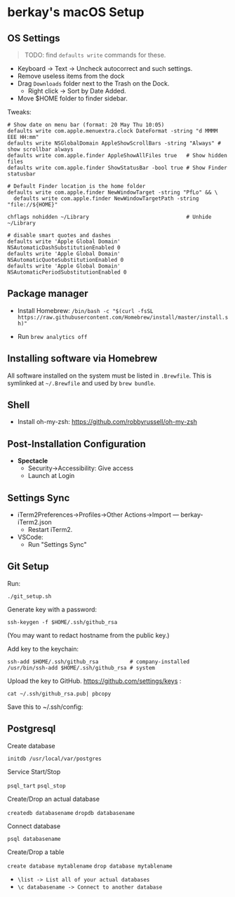 # berkay's macOS Setup

## OS Settings

> TODO: find `defaults write` commands for these.

- Keyboard &rarr; Text &rarr; Uncheck autocorrect and such settings.
- Remove useless items from the dock
- Drag `Downloads` folder next to the Trash on the Dock.
  - Right click &rarr; Sort by Date Added.
- Move \$HOME folder to finder sidebar.

Tweaks:

```
# Show date on menu bar (format: 20 May Thu 10:05)
defaults write com.apple.menuextra.clock DateFormat -string "d MMMM EEE HH:mm"
defaults write NSGlobalDomain AppleShowScrollBars -string "Always" # show scrollbar always
defaults write com.apple.finder AppleShowAllFiles true   # Show hidden files
defaults write com.apple.finder ShowStatusBar -bool true # Show Finder statusbar

# Default Finder location is the home folder
defaults write com.apple.finder NewWindowTarget -string "PfLo" && \
  defaults write com.apple.finder NewWindowTargetPath -string "file://${HOME}"

chflags nohidden ~/Library                               # Unhide ~/Library

# disable smart quotes and dashes
defaults write 'Apple Global Domain' NSAutomaticDashSubstitutionEnabled 0
defaults write 'Apple Global Domain' NSAutomaticQuoteSubstitutionEnabled 0
defaults write 'Apple Global Domain' NSAutomaticPeriodSubstitutionEnabled 0
```

## Package manager

- Install Homebrew: `/bin/bash -c "$(curl -fsSL https://raw.githubusercontent.com/Homebrew/install/master/install.sh)"`

- Run `brew analytics off`

## Installing software via Homebrew

All software installed on the system must be listed in `.Brewfile`. This is
symlinked at `~/.Brewfile` and used by `brew bundle`.

## Shell

- Install oh-my-zsh: https://github.com/robbyrussell/oh-my-zsh

## Post-Installation Configuration

- **Spectacle**
  - Security->Accessibility: Give access
  - Launch at Login

## Settings Sync

- iTerm2Preferences->Profiles->Other Actions->Import &mdash; berkay-iTerm2.json
  - Restart iTerm2.
- VSCode:
  - Run "Settings Sync"

## Git Setup

Run:

    ./git_setup.sh

Generate key with a password:

    ssh-keygen -f $HOME/.ssh/github_rsa

(You may want to redact hostname from the public key.)

Add key to the keychain:

    ssh-add $HOME/.ssh/github_rsa          # company-installed
    /usr/bin/ssh-add $HOME/.ssh/github_rsa # system

Upload the key to GitHub. https://github.com/settings/keys :

    cat ~/.ssh/github_rsa.pub| pbcopy

Save this to ~/.ssh/config:

## Postgresql

Create database

`initdb /usr/local/var/postgres`

Service Start/Stop

`psql_tart`
`psql_stop`

Create/Drop an actual database

`createdb databasename`
`dropdb databasename`

Connect database

`psql databasename`

Create/Drop a table

`create database mytablename`
`drop database mytablename`

- `\list -> List all of your actual databases`
- `\c databasename -> Connect to another database`
